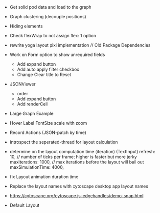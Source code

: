 - Get solid pod data and load to the graph
- Graph clustering (decouple positions)
- Hiding elements
- Check flexWrap to not assign flex: 1 option

- rewrite yoga layout pixi implementation
  // Old Package Dependencies
- Work on Form option to show unrequired fields
  - Add expand button
  - Add auto apply filter checkbox
  - Change Clear title to Reset
- JSONViewer
  - order
  - Add expand button
  - Add renderCell
  
- Large Graph Example
- Hover Label FontSize scale with zoom
- Record Actions (JSON-patch by time)
- introspect the seperated-thread for layout calculation
- determine on the layout computation time (iteration) (TextInput)
    refresh: 10, // number of ticks per frame; higher is faster but more jerky
    maxIterations: 1000, // max iterations before the layout will bail out
    maxSimulationTime: 4000,
- fix  Layout animation duration time 
- Replace the layout names with cytoscape desktop app layout names
- https://cytoscape.org/cytoscape.js-edgehandles/demo-snap.html
- Default Layout
<!-- - Change mouse indicator as mode iscon -->
<!-- - Add Animation time of the layout -->
<!-- - Change selectedNodeStyle and Connected Edges -->
<!-- - Add unspecified type for NewTripleItem -->
<!-- - Triple Mode Add - Delete -->
<!-- - Create controller -->
<!-- - Remove add icon NewTripleItem -->
<!-- - Show TripleInput when extended additionalInfo -->
<!-- - Don't show id as label fallback -->
<!-- - add theme support -->

